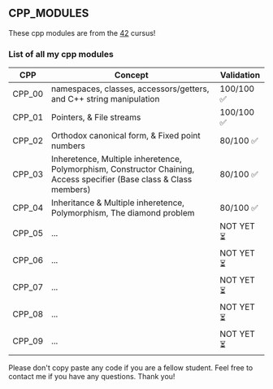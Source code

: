 ## CPP_MODULES

These cpp modules are from the [42](https://42.fr) cursus!

### List of all my cpp modules

| CPP | Concept |Validation |
| ------ | ------ | ------ |
| CPP_00 | namespaces, classes, accessors/getters, and C++ string manipulation | 100/100 ✅ |
| CPP_01 | Pointers, & File streams | 100/100 ✅ |
| CPP_02 | Orthodox canonical form, & Fixed point numbers |  80/100 ✅ |
| CPP_03 | Inheretence, Multiple inheretence, Polymorphism, Constructor Chaining, Access specifier (Base class & Class members) |  80/100 ✅ |
| CPP_04 | Inheritance & Multiple inheretence, Polymorphism, The diamond problem | 80/100 ✅ |
| CPP_05 | ... | NOT YET ⏳ |
| CPP_06 | ... | NOT YET ⏳ |
| CPP_07 | ... | NOT YET ⏳ |
| CPP_08 | ... | NOT YET ⏳ |
| CPP_09 | ... | NOT YET ⏳ |

Please don't copy paste any code if you are a fellow student.
Feel free to contact me if you have any questions. Thank you!


